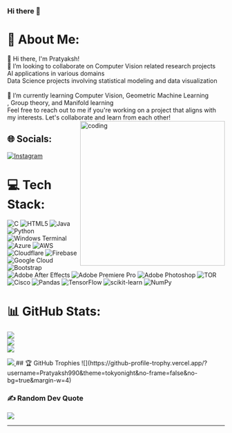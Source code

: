 ### Hi there 👋
# 💫 About Me:
🔭 Hi there, I'm Pratyaksh!<br>👯 I’m looking to collaborate on Computer Vision related research projects<br>AI applications in various domains<br>Data Science projects involving statistical modeling and data visualization<br><br>🌱 I’m currently learning Computer Vision, Geometric Machine Learning<br>, Group theory, and Manifold learning<br>Feel free to reach out to me if you're working on a project that aligns with my interests. Let's collaborate and learn from each other!
<img align="right" alt="coding" width="335" src="https://mcdn.wallpapersafari.com/medium/4/18/Dkg2yH.png">



## 🌐 Socials:
[![Instagram](https://img.shields.io/badge/Instagram-%23E4405F.svg?logo=Instagram&logoColor=white)](https://instagram.com/___pratyaksh____) 

# 💻 Tech Stack:
![C](https://img.shields.io/badge/c-%2300599C.svg?style=plastic&logo=c&logoColor=white) ![HTML5](https://img.shields.io/badge/html5-%23E34F26.svg?style=plastic&logo=html5&logoColor=white) ![Java](https://img.shields.io/badge/java-%23ED8B00.svg?style=plastic&logo=openjdk&logoColor=white) ![Python](https://img.shields.io/badge/python-3670A0?style=plastic&logo=python&logoColor=ffdd54) ![Windows Terminal](https://img.shields.io/badge/Windows%20Terminal-%234D4D4D.svg?style=plastic&logo=windows-terminal&logoColor=white) ![Azure](https://img.shields.io/badge/azure-%230072C6.svg?style=plastic&logo=microsoftazure&logoColor=white) ![AWS](https://img.shields.io/badge/AWS-%23FF9900.svg?style=plastic&logo=amazon-aws&logoColor=white) ![Cloudflare](https://img.shields.io/badge/Cloudflare-F38020?style=plastic&logo=Cloudflare&logoColor=white) ![Firebase](https://img.shields.io/badge/firebase-%23039BE5.svg?style=plastic&logo=firebase) ![Google Cloud](https://img.shields.io/badge/GoogleCloud-%234285F4.svg?style=plastic&logo=google-cloud&logoColor=white) ![Bootstrap](https://img.shields.io/badge/bootstrap-%238511FA.svg?style=plastic&logo=bootstrap&logoColor=white) ![Adobe After Effects](https://img.shields.io/badge/Adobe%20After%20Effects-9999FF.svg?style=plastic&logo=Adobe%20After%20Effects&logoColor=white) ![Adobe Premiere Pro](https://img.shields.io/badge/Adobe%20Premiere%20Pro-9999FF.svg?style=plastic&logo=Adobe%20Premiere%20Pro&logoColor=white) ![Adobe Photoshop](https://img.shields.io/badge/adobe%20photoshop-%2331A8FF.svg?style=plastic&logo=adobe%20photoshop&logoColor=white) ![TOR](https://img.shields.io/badge/tor-%237E4798.svg?style=plastic&logo=tor-project&logoColor=white) ![Cisco](https://img.shields.io/badge/cisco-%23049fd9.svg?style=plastic&logo=cisco&logoColor=black) ![Pandas](https://img.shields.io/badge/pandas-%23150458.svg?style=plastic&logo=pandas&logoColor=white) ![TensorFlow](https://img.shields.io/badge/TensorFlow-%23FF6F00.svg?style=plastic&logo=TensorFlow&logoColor=white) ![scikit-learn](https://img.shields.io/badge/scikit--learn-%23F7931E.svg?style=plastic&logo=scikit-learn&logoColor=white) ![NumPy](https://img.shields.io/badge/numpy-%23013243.svg?style=plastic&logo=numpy&logoColor=white)
# 📊 GitHub Stats:
![](https://github-readme-stats.vercel.app/api?username=Pratyaksh990&theme=tokyonight&hide_border=false&include_all_commits=false&count_private=false)<br/>
![](https://github-readme-streak-stats.herokuapp.com/?user=Pratyaksh990&theme=tokyonight&hide_border=false)<br/>
![](https://github-readme-stats.vercel.app/api/top-langs/?username=Pratyaksh990&theme=tokyonight&hide_border=false&include_all_commits=false&count_private=false&layout=compact)

<a href="https://visitcount.itsvg.in">
  <img src="https://visitcount.itsvg.in/api?id=Pratyaksh990&label=Profile%20Views&pretty=false" />
</a>
## 🏆 GitHub Trophies
![](https://github-profile-trophy.vercel.app/?username=Pratyaksh990&theme=tokyonight&no-frame=false&no-bg=true&margin-w=4)

### ✍️ Random Dev Quote
![](https://quotes-github-readme.vercel.app/api?type=horizontal&theme=radical)

---


